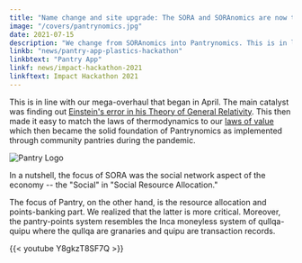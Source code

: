 ```yaml
---
title: "Name change and site upgrade: The SORA and SORAnomics are now the Pantry Hub and Pantrynomics!"
image: "/covers/pantrynomics.jpg"
date: 2021-07-15
description: "We change from SORAnomics into Pantrynomics. This is in line with our mega-overhaul that began in April 2021"
linkb: "news/pantry-app-plastics-hackathon"
linkbtext: "Pantry App"
linkf: news/impact-hackathon-2021
linkftext: Impact Hackathon 2021
---
```


This is in line with our mega-overhaul that began in April. The main catalyst was finding out [Einstein's error in his Theory of General Relativity](https://superphysics.one/solutions/material/how-to-fix-general-relativity/). This then made it easy to match the laws of thermodynamics to our [laws of value](https://superphysics.one/pantrynomics/four-laws-of-value/) which then became the solid foundation of Pantrynomics as implemented through community pantries during the pandemic.

![Pantry Logo](/logos/pantry.png)

In a nutshell, the focus of SORA was the social network aspect of the economy -- the "Social" in "Social Resource Allocation."

The focus of Pantry, on the other hand, is the resource allocation and points-banking part. We realized that the latter is more critical. Moreover, the pantry-points system resembles the Inca moneyless system of qullqa-quipu where the qullqa are granaries and quipu are transaction records.


{{< youtube Y8gkzT8SF7Q >}}


